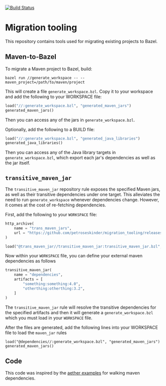 [![Build Status](http://ci.bazel.io/buildStatus/icon?job=migration-tooling)](http://ci.bazel.io/job/migration-tooling)

# Migration tooling

This repository contains tools used for migrating existing projects to Bazel.

## Maven-to-Bazel

To migrate a Maven project to Bazel, build:

```
bazel run //generate_workspace -- --maven_project=/path/to/maven/project
```

This will create a file `generate_workspace.bzl`. Copy it to your workspace
and add the following to your WORKSPACE file:

``` python
load("//:generate_workspace.bzl", "generated_maven_jars")
generated_maven_jars()
```

Then you can access any of the jars in `generate_workspace.bzl`.

Optionally, add the following to a BUILD file:

``` python
load("//:generate_workspace.bzl", "generated_java_libraries")
generated_java_libraries()
```

Then you can access any of the Java library targets in `generate_workspace.bzl`,
which export each jar's dependencies as well as the jar itself.

## `transitive_maven_jar` 

The `transitive_maven_jar` repository rule exposes the specified Maven jars, as well
as their transitive dependencies under one target. This alleviates the need to run
`generate_workspace` whenever dependencies change. However, it comes at the cost of
re-fetching dependencies.

First, add the following to your `WORKSPACE` file: 

```python
http_archive(
	name = "trans_maven_jars",
	url = "https://github.com/petroseskinder/migration_tooling/releases/download/test/generate_workspace_deploy.jar",
)

load("@trans_maven_jar//transitive_maven_jar:transitive_maven_jar.bzl", "transitive_maven_jar")

```

Now within your `WORKSPACE` file, you can define your external maven dependencies as follows

```python
transitive_maven_jar(
	name = "dependencies",
	artifacts = [
		"something:something:4.0",
		"otherthing:otherthing:3.2",
	]
)
```
The `transitive_maven_jar` rule will resolve the transitive dependencies for the
specified artifacts and then it will generate a `generate_workspace.bzl` which
you must load in your `WORKSPACE` file.

After the files are generated, add the following lines into your WORKSPACE file to load the `maven_jar` rules

```
load("@dependencies//:generate_workspace.bzl", "generated_maven_jars")
generated_maven_jars()
```

## Code
This code was inspired by the [aether examples](https://github.com/eclipse/aether-demo/blob/322fa556494335faaf3ad3b7dbe8f89aaaf6222d/aether-demo-snippets/src/main/java/org/eclipse/aether/examples/GetDependencyTree.java) for walking maven dependencies.
